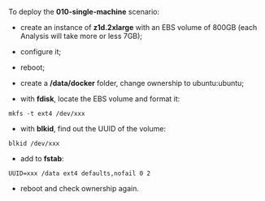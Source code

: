 To deploy the **010-single-machine** scenario:

- create an instance of **z1d.2xlarge** with an EBS volume of 800GB (each Analysis will take more or less 7GB);

- configure it;

- reboot;

- create a **/data/docker** folder, change ownership to ubuntu:ubuntu;

- with **fdisk**, locate the EBS volume and format it:

```Shell
mkfs -t ext4 /dev/xxx
```

- with **blkid**, find out the UUID of the volume:

```Shell
blkid /dev/xxx
```

- add to **fstab**:

```Shell
UUID=xxx /data ext4 defaults,nofail 0 2
```

- reboot and check ownership again.
